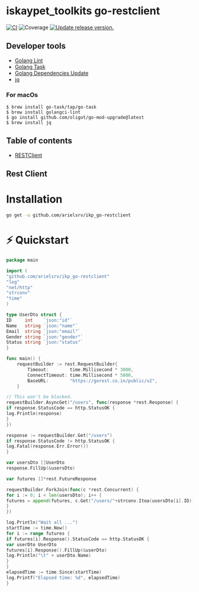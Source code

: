 # iskaypet_toolkits go-restclient

[![CI](https://github.com/tj-actions/coverage-badge-go/workflows/CI/badge.svg)](https://github.com/tj-actions/coverage-badge-go/actions?query=workflow%3ACI)
![Coverage](https://img.shields.io/badge/Coverage-86.3%25-brightgreen)
[![Update release version.](https://github.com/tj-actions/coverage-badge-go/workflows/Update%20release%20version./badge.svg)](https://github.com/tj-actions/coverage-badge-go/actions?query=workflow%3A%22Update+release+version.%22)

## Developer tools

- [Golang Lint](https://golangci-lint.run/)
- [Golang Task](https://taskfile.dev/)
- [Golang Dependencies Update](https://github.com/oligot/go-mod-upgrade)
- [jq](https://stedolan.github.io/jq/)

### For macOs

```shell
$ brew install go-task/tap/go-task
$ brew install golangci-lint
$ go install github.com/oligot/go-mod-upgrade@latest
$ brew install jq
```

## Table of contents

* [RESTClient](#rest-client)

## Rest Client

# Installation

```sh
go get -u github.com/arielsrv/ikp_go-restclient
```

# ⚡️ Quickstart

```go
package main

import (
"github.com/arielsrv/ikp_go-restclient"
"log"
"net/http"
"strconv"
"time"
)

type UserDto struct {
ID     int    `json:"id"`
Name   string `json:"name"`
Email  string `json:"email"`
Gender string `json:"gender"`
Status string `json:"status"`
}

func main() {
    requestBuilder := rest.RequestBuilder{
        Timeout:        time.Millisecond * 3000,
        ConnectTimeout: time.Millisecond * 5000,
        BaseURL:        "https://gorest.co.in/public/v2",
    }

// This won't be blocked.
requestBuilder.AsyncGet("/users", func(response *rest.Response) {
if response.StatusCode == http.StatusOK {
log.Println(response)
}
})

response := requestBuilder.Get("/users")
if response.StatusCode != http.StatusOK {
log.Fatal(response.Err.Error())
}

var usersDto []UserDto
response.FillUp(&usersDto)

var futures []*rest.FutureResponse

requestBuilder.ForkJoin(func(c *rest.Concurrent) {
for i := 0; i < len(usersDto); i++ {
futures = append(futures, c.Get("/users/"+strconv.Itoa(usersDto[i].ID)))
}
})

log.Println("Wait all ...")
startTime := time.Now()
for i := range futures {
if futures[i].Response().StatusCode == http.StatusOK {
var userDto UserDto
futures[i].Response().FillUp(&userDto)
log.Println("\t" + userDto.Name)
}
}
elapsedTime := time.Since(startTime)
log.Printf("Elapsed time: %d", elapsedTime)
}

```
